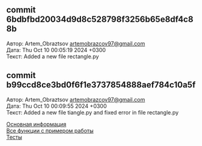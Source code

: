 ## commit 6bdbfbd20034d9d8c528798f3256b65e8df4c88b
Автор: Artem_Obraztsov <artemobrazcov97@gmail.com> \
Дата: Thu Oct 10 00:05:19 2024 +0300 \
Текст: Added a new file rectangle.py

## commit b99ccd8ce3bd0f6f1e3737854888aef784c10a5f
Автор: Artem_Obraztsov <artemobrazcov97@gmail.com> \
Дата: Thu Oct 10 00:09:55 2024 +0300 \
Текст: Added a new file tiangle.py and fixed error in file rectangle.py 

[Основная информация](Basic_information.md)\
[Все функции с примером работы](Functions.md)\
[Тесты](Tests.md)